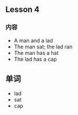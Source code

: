 ## Lesson 4

### 内容

* A man and a lad
* The man sat; the lad ran
* The man has a hat
* The lad has a cap

## 单词

* lad
* sat
* cap



